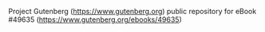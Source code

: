 Project Gutenberg (https://www.gutenberg.org) public repository for eBook #49635 (https://www.gutenberg.org/ebooks/49635)
